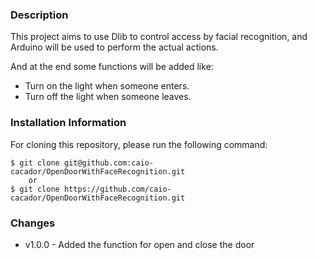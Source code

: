 ### Description
This project aims to use Dlib to control access by facial recognition, and Arduino will be used to perform the actual actions.

And at the end some functions will be added like:
* Turn on the light when someone enters.
* Turn off the light when someone leaves.

### Installation Information
For cloning this repository, please run the following command:

    $ git clone git@github.com:caio-cacador/OpenDoorWithFaceRecognition.git
        or
    $ git clone https://github.com/caio-cacador/OpenDoorWithFaceRecognition.git
    
### Changes
* v1.0.0 - Added the function for open and close the door